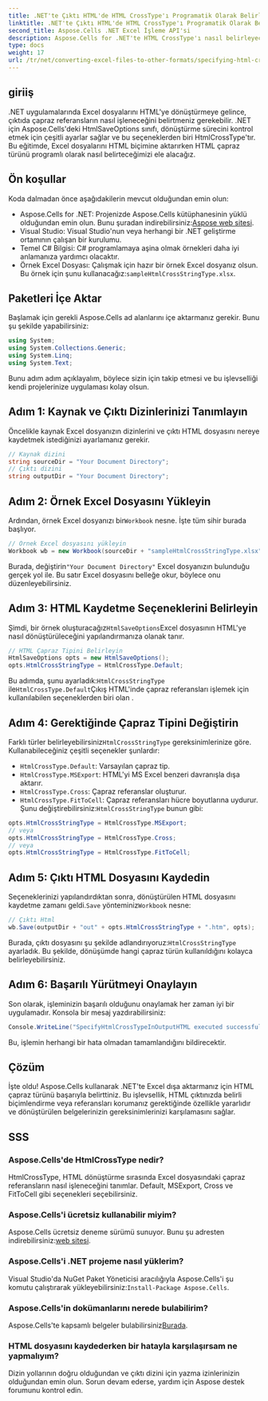 ```yaml
---
title: .NET'te Çıktı HTML'de HTML CrossType'ı Programatik Olarak Belirleme
linktitle: .NET'te Çıktı HTML'de HTML CrossType'ı Programatik Olarak Belirleme
second_title: Aspose.Cells .NET Excel İşleme API'si
description: Aspose.Cells for .NET'te HTML CrossType'ı nasıl belirleyeceğinizi öğrenin. Excel dosyalarını hassas bir şekilde HTML'ye dönüştürmek için adım adım öğreticimizi izleyin.
type: docs
weight: 17
url: /tr/net/converting-excel-files-to-other-formats/specifying-html-crosstype-in-output-html/
---
```

## giriiş
.NET uygulamalarında Excel dosyalarını HTML'ye dönüştürmeye gelince, çıktıda çapraz referansların nasıl işleneceğini belirtmeniz gerekebilir. .NET için Aspose.Cells'deki HtmlSaveOptions sınıfı, dönüştürme sürecini kontrol etmek için çeşitli ayarlar sağlar ve bu seçeneklerden biri HtmlCrossType'tır. Bu eğitimde, Excel dosyalarını HTML biçimine aktarırken HTML çapraz türünü programlı olarak nasıl belirteceğimizi ele alacağız. 
## Ön koşullar
Koda dalmadan önce aşağıdakilerin mevcut olduğundan emin olun:
-  Aspose.Cells for .NET: Projenizde Aspose.Cells kütüphanesinin yüklü olduğundan emin olun. Bunu şuradan indirebilirsiniz:[Aspose web sitesi](https://releases.aspose.com/cells/net/).
- Visual Studio: Visual Studio'nun veya herhangi bir .NET geliştirme ortamının çalışan bir kurulumu.
- Temel C# Bilgisi: C# programlamaya aşina olmak örnekleri daha iyi anlamanıza yardımcı olacaktır.
-  Örnek Excel Dosyası: Çalışmak için hazır bir örnek Excel dosyanız olsun. Bu örnek için şunu kullanacağız:`sampleHtmlCrossStringType.xlsx`.
## Paketleri İçe Aktar
Başlamak için gerekli Aspose.Cells ad alanlarını içe aktarmanız gerekir. Bunu şu şekilde yapabilirsiniz:
```csharp
using System;
using System.Collections.Generic;
using System.Linq;
using System.Text;
```
Bunu adım adım açıklayalım, böylece sizin için takip etmesi ve bu işlevselliği kendi projelerinize uygulaması kolay olsun.
## Adım 1: Kaynak ve Çıktı Dizinlerinizi Tanımlayın
Öncelikle kaynak Excel dosyanızın dizinlerini ve çıktı HTML dosyasını nereye kaydetmek istediğinizi ayarlamanız gerekir.
```csharp
// Kaynak dizini
string sourceDir = "Your Document Directory";
// Çıktı dizini
string outputDir = "Your Document Directory";
```
## Adım 2: Örnek Excel Dosyasını Yükleyin
 Ardından, örnek Excel dosyanızı bir`Workbook` nesne. İşte tüm sihir burada başlıyor.
```csharp
// Örnek Excel dosyasını yükleyin
Workbook wb = new Workbook(sourceDir + "sampleHtmlCrossStringType.xlsx");
```
 Burada, değiştirin`"Your Document Directory"` Excel dosyanızın bulunduğu gerçek yol ile. Bu satır Excel dosyasını belleğe okur, böylece onu düzenleyebilirsiniz.
## Adım 3: HTML Kaydetme Seçeneklerini Belirleyin
 Şimdi, bir örnek oluşturacağız`HtmlSaveOptions`Excel dosyasının HTML'ye nasıl dönüştürüleceğini yapılandırmanıza olanak tanır.
```csharp
// HTML Çapraz Tipini Belirleyin
HtmlSaveOptions opts = new HtmlSaveOptions();
opts.HtmlCrossStringType = HtmlCrossType.Default;
```
 Bu adımda, şunu ayarladık:`HtmlCrossStringType` ile`HtmlCrossType.Default`Çıkış HTML'inde çapraz referansları işlemek için kullanılabilen seçeneklerden biri olan .
## Adım 4: Gerektiğinde Çapraz Tipini Değiştirin
 Farklı türler belirleyebilirsiniz`HtmlCrossStringType` gereksinimlerinize göre. Kullanabileceğiniz çeşitli seçenekler şunlardır:
- `HtmlCrossType.Default`: Varsayılan çapraz tip.
- `HtmlCrossType.MSExport`: HTML'yi MS Excel benzeri davranışla dışa aktarır.
- `HtmlCrossType.Cross`: Çapraz referanslar oluşturur.
- `HtmlCrossType.FitToCell`: Çapraz referansları hücre boyutlarına uydurur.
 Şunu değiştirebilirsiniz:`HtmlCrossStringType` bunun gibi:
```csharp
opts.HtmlCrossStringType = HtmlCrossType.MSExport;
// veya
opts.HtmlCrossStringType = HtmlCrossType.Cross;
// veya
opts.HtmlCrossStringType = HtmlCrossType.FitToCell;
```
## Adım 5: Çıktı HTML Dosyasını Kaydedin
 Seçeneklerinizi yapılandırdıktan sonra, dönüştürülen HTML dosyasını kaydetme zamanı geldi.`Save` yönteminiz`Workbook` nesne:
```csharp
// Çıktı Html
wb.Save(outputDir + "out" + opts.HtmlCrossStringType + ".htm", opts);
```
 Burada, çıktı dosyasını şu şekilde adlandırıyoruz:`HtmlCrossStringType` ayarladık. Bu şekilde, dönüşümde hangi çapraz türün kullanıldığını kolayca belirleyebilirsiniz.
## Adım 6: Başarılı Yürütmeyi Onaylayın
Son olarak, işleminizin başarılı olduğunu onaylamak her zaman iyi bir uygulamadır. Konsola bir mesaj yazdırabilirsiniz:
```csharp
Console.WriteLine("SpecifyHtmlCrossTypeInOutputHTML executed successfully.\r\n");
```
Bu, işlemin herhangi bir hata olmadan tamamlandığını bildirecektir.
## Çözüm
İşte oldu! Aspose.Cells kullanarak .NET'te Excel dışa aktarmanız için HTML çapraz türünü başarıyla belirttiniz. Bu işlevsellik, HTML çıktınızda belirli biçimlendirme veya referansları korumanız gerektiğinde özellikle yararlıdır ve dönüştürülen belgelerinizin gereksinimlerinizi karşılamasını sağlar.
## SSS
### Aspose.Cells'de HtmlCrossType nedir?  
HtmlCrossType, HTML dönüştürme sırasında Excel dosyasındaki çapraz referansların nasıl işleneceğini tanımlar. Default, MSExport, Cross ve FitToCell gibi seçenekleri seçebilirsiniz.
### Aspose.Cells'i ücretsiz kullanabilir miyim?  
 Aspose.Cells ücretsiz deneme sürümü sunuyor. Bunu şu adresten indirebilirsiniz:[web sitesi](https://releases.aspose.com/).
### Aspose.Cells'i .NET projeme nasıl yüklerim?  
 Visual Studio'da NuGet Paket Yöneticisi aracılığıyla Aspose.Cells'i şu komutu çalıştırarak yükleyebilirsiniz:`Install-Package Aspose.Cells`.
### Aspose.Cells'in dokümanlarını nerede bulabilirim?  
 Aspose.Cells'te kapsamlı belgeler bulabilirsiniz[Burada](https://reference.aspose.com/cells/net/).
### HTML dosyasını kaydederken bir hatayla karşılaşırsam ne yapmalıyım?  
Dizin yollarının doğru olduğundan ve çıktı dizini için yazma izinlerinizin olduğundan emin olun. Sorun devam ederse, yardım için Aspose destek forumunu kontrol edin.